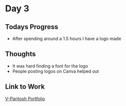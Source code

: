 # Day 3

## Todays Progress
- After spending around a 1.5 hours I have a logo made

## Thoughts
- It was hard finding a font for the logo
- People posting logos on Canva helped out

## Link to Work
[V-Paritosh Portfolio](https://github.com/V-Paritosh/V-Paritosh.github.io)